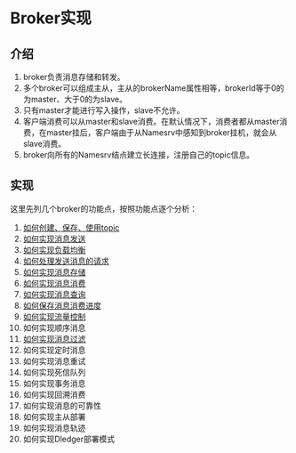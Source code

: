 # Broker实现

## 介绍
1. broker负责消息存储和转发。
2. 多个broker可以组成主从，主从的brokerName属性相等，brokerId等于0的为master、大于0的为slave。
3. 只有master才能进行写入操作，slave不允许。
4. 客户端消费可以从master和slave消费。在默认情况下，消费者都从master消费，在master挂后，客户端由于从Namesrv中感知到broker挂机，就会从slave消费。
5. broker向所有的Namesrv结点建立长连接，注册自己的topic信息。

## 实现
这里先列几个broker的功能点，按照功能点逐个分析：
1. [如何创建、保存、使用topic](../my_doc/broker/如何创建、保存、使用topic.md)
2. [如何实现消息发送](../my_doc/client/如何实现消息发送.md)
3. [如何实现负载均衡](../my_doc/client/如何实现负载均衡.md)
4. [如何处理发送消息的请求](../my_doc/broker/如何处理发送消息的请求.md)
5. [如何实现消息存储](../my_doc/broker/如何实现消息存储.md)
6. [如何实现消息消费](../my_doc/client/如何实现消息消费.md)
6. [如何实现消息查询](../my_doc/client/如何实现消息查询.md)
7. [如何保存消息消费进度](../my_doc/client/如何保存消息消费进度.md)
8. [如何实现流量控制](../my_doc/client/如何实现流量控制.md)
9. 如何实现顺序消息
10. [如何实现消息过滤](../my_doc/client/如何实现消息过滤.md)
11. 如何实现定时消息
12. 如何实现消息重试
13. 如何实现死信队列
14. 如何实现事务消息
15. 如何实现回溯消费
16. 如何实现消息的可靠性
17. 如何实现主从部署
18. 如何实现消息轨迹
19. 如何实现Dledger部署模式

